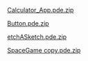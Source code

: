 [Calculator_App.pde.zip](https://github.com/user-attachments/files/17649926/Calculator_App.pde.zip)

[Button.pde.zip](https://github.com/user-attachments/files/17649936/Button.pde.zip)

[etchASketch.pde.zip](https://github.com/user-attachments/files/17650185/etchASketch.pde.zip)

[SpaceGame copy.pde.zip](https://github.com/user-attachments/files/17905610/SpaceGame.copy.pde.zip)
